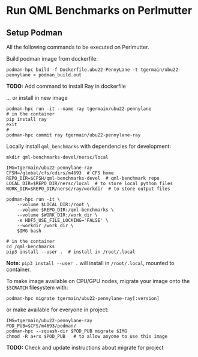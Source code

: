# Run QML Benchmarks on Perlmutter

## Setup Podman

All the following commands to be executed on Perlmutter.

Build podman image from dockerfile:
```
podman-hpc build -f Dockerfile.ubu22-PennyLane -t tgermain/ubu22-pennylane > podman_build.out
```

**TODO:** Add command to install Ray in dockerfile

... or install in new image
```
podman-hpc run -it --name ray tgermain/ubu22-pennylane
# in the container
pip install ray
exit
# 
podman-hpc commit ray tgermain/ubu22-pennylane-ray
```

Locally install `qml_benchmarks` with dependencies for development:
```
mkdir qml-benchmarks-devel/nersc/local

IMG=tgermain/ubu22-pennylane-ray
CFSH=/global/cfs/cdirs/m4693  # CFS home
REPO_DIR=$CFSH/qml-benchmarks-devel  # qml-benchmark repo
LOCAL_DIR=$REPO_DIR/nersc/local  # to store local python files
WORK_DIR=$REPO_DIR/nersc/ray/workdir  # to store output files

podman-hpc run -it \
    --volume $LOCAL_DIR:/root \
    --volume $REPO_DIR:/qml-benchmarks \
    --volume $WORK_DIR:/work_dir \
    -e HDF5_USE_FILE_LOCKING='FALSE' \
    --workdir /work_dir \
    $IMG bash

# in the container
cd /qml-benchmarks
pip3 install --user .  # install in /root/.local
```

**Note:** `pip3 install --user .` will install in `/root/.local`, mounted to container.

To make image available on CPU/GPU nodes, migrate your image onto the `$SCRATCH` filesystem with:
```
podman-hpc migrate tgermain/ubu22-pennylane-ray[:version]
```
or make available for everyone in project:
```
IMG=tgermain/ubu22-pennylane-ray
POD_PUB=$CFS/m4693/podman/
podman-hpc --squash-dir $POD_PUB migrate $IMG
chmod -R a+rx $POD_PUB   # to allow anyone to use this image
```

**TODO:** Check and update instructions about migrate for project
